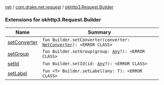 [net](../../index.md) / [com.drake.net.request](../index.md) / [okhttp3.Request.Builder](./index.md)

### Extensions for okhttp3.Request.Builder

| Name | Summary |
|---|---|
| [setConverter](set-converter.md) | `fun Builder.setConverter(converter: `[`NetConverter`](../../com.drake.net.convert/-net-converter/index.md)`): <ERROR CLASS>` |
| [setGroup](set-group.md) | `fun Builder.setGroup(group: `[`Any`](https://kotlinlang.org/api/latest/jvm/stdlib/kotlin/-any/index.html)`?): <ERROR CLASS>` |
| [setId](set-id.md) | `fun Builder.setId(id: `[`Any`](https://kotlinlang.org/api/latest/jvm/stdlib/kotlin/-any/index.html)`?): <ERROR CLASS>` |
| [setLabel](set-label.md) | `fun <T> Builder.setLabel(any: T): <ERROR CLASS>` |
